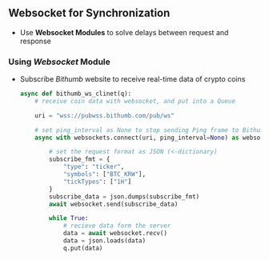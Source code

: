 ## Websocket for Synchronization

- Use **Websocket Modules** to solve delays between request and response

### Using _Websocket_ Module
- Subscribe _Bithumb_ website to receive real-time data of crypto coins
    ```python
    async def bithumb_ws_clinet(q):
        # receive coin data with websocket, and put into a Queue

        uri = "wss://pubwss.bithumb.com/pub/ws"

        # set ping_interval as None to stop sending Ping frame to Bithumb server
        async with websockets.connect(uri, ping_interval=None) as websocket:

            # set the request format as JSON (<-dictionary)
            subscribe_fmt = {
                "type": "ticker",
                "symbols": ["BTC_KRW"],
                "tickTypes": ["1H"]
            }
            subscribe_data = json.dumps(subscribe_fmt)
            await websocket.send(subscribe_data)

            while True:
                # recieve data form the server
                data = await websocket.recv()
                data = json.loads(data)
                q.put(data)
    ```
